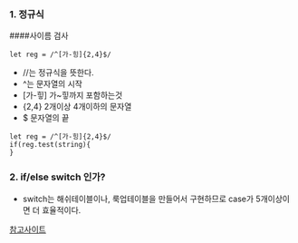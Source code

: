 ### 1. 정규식
####사이름 검사
``` 
let reg = /^[가-힝]{2,4}$/
```
- //는 정규식을 뜻한다.
- ^는 문자열의 시작
- [가-힣] 가~힣까지 포함하는것
- {2,4} 2개이상 4개이하의 문자열
- $ 문자열의 끝

``` 
let reg = /^[가-힝]{2,4}$/
if(reg.test(string){
}
```

### 2. if/else switch 인가?

- switch는 해쉬테이블이나, 룩업테이블을 만들어서 구현하므로 case가 5개이상이면 더 효율적이다.

<a href="http://hongjinhyeon.tistory.com/120">참고사이트</a>

